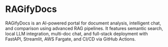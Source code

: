 # RAGifyDocs
RAGifyDocs is an AI-powered portal for document analysis, intelligent chat, and comparison using advanced RAG pipelines. It features semantic search, local LLM integration, multi-doc chat, and full-stack deployment with FastAPI, Streamlit, AWS Fargate, and CI/CD via GitHub Actions.
